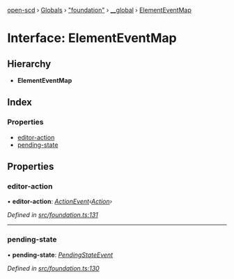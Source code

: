 [open-scd](../README.md) › [Globals](../globals.md) › ["foundation"](../modules/_foundation_.md) › [__global](../modules/_foundation_.__global.md) › [ElementEventMap](_foundation_.__global.elementeventmap.md)

# Interface: ElementEventMap

## Hierarchy

* **ElementEventMap**

## Index

### Properties

* [editor-action](_foundation_.__global.elementeventmap.md#editor-action)
* [pending-state](_foundation_.__global.elementeventmap.md#pending-state)

## Properties

###  editor-action

• **editor-action**: *[ActionEvent](../modules/_foundation_.md#actionevent)‹[Action](../modules/_foundation_.md#action)›*

*Defined in [src/foundation.ts:131](https://github.com/openscd/open-scd/blob/892d6d1/src/foundation.ts#L131)*

___

###  pending-state

• **pending-state**: *[PendingStateEvent](../modules/_foundation_.md#pendingstateevent)*

*Defined in [src/foundation.ts:130](https://github.com/openscd/open-scd/blob/892d6d1/src/foundation.ts#L130)*
